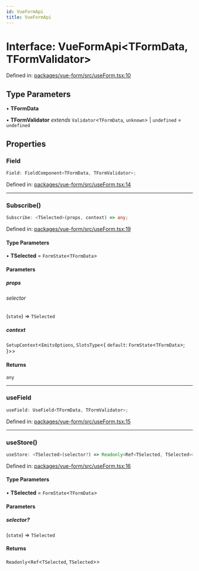 ```yaml
---
id: VueFormApi
title: VueFormApi
---
```


<!-- DO NOT EDIT: this page is autogenerated from the type comments -->

# Interface: VueFormApi\<TFormData, TFormValidator\>

Defined in: [packages/vue-form/src/useForm.tsx:10](https://github.com/TanStack/form/blob/main/packages/vue-form/src/useForm.tsx#L10)

## Type Parameters

• **TFormData**

• **TFormValidator** *extends* `Validator`\<`TFormData`, `unknown`\> \| `undefined` = `undefined`

## Properties

### Field

```ts
Field: FieldComponent<TFormData, TFormValidator>;
```

Defined in: [packages/vue-form/src/useForm.tsx:14](https://github.com/TanStack/form/blob/main/packages/vue-form/src/useForm.tsx#L14)

***

### Subscribe()

```ts
Subscribe: <TSelected>(props, context) => any;
```

Defined in: [packages/vue-form/src/useForm.tsx:19](https://github.com/TanStack/form/blob/main/packages/vue-form/src/useForm.tsx#L19)

#### Type Parameters

• **TSelected** = `FormState`\<`TFormData`\>

#### Parameters

##### props

###### selector

(`state`) => `TSelected`

##### context

`SetupContext`\<`EmitsOptions`, `SlotsType`\<\{
  `default`: `FormState`\<`TFormData`\>;
 \}\>\>

#### Returns

`any`

***

### useField

```ts
useField: UseField<TFormData, TFormValidator>;
```

Defined in: [packages/vue-form/src/useForm.tsx:15](https://github.com/TanStack/form/blob/main/packages/vue-form/src/useForm.tsx#L15)

***

### useStore()

```ts
useStore: <TSelected>(selector?) => Readonly<Ref<TSelected, TSelected>>;
```

Defined in: [packages/vue-form/src/useForm.tsx:16](https://github.com/TanStack/form/blob/main/packages/vue-form/src/useForm.tsx#L16)

#### Type Parameters

• **TSelected** = `FormState`\<`TFormData`\>

#### Parameters

##### selector?

(`state`) => `TSelected`

#### Returns

`Readonly`\<`Ref`\<`TSelected`, `TSelected`\>\>
